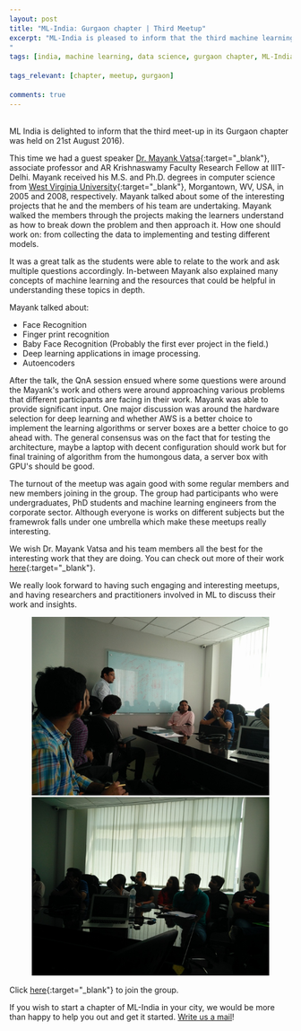 ```yaml
---
layout: post
title: "ML-India: Gurgaon chapter | Third Meetup"
excerpt: "ML-India is pleased to inform that the third machine learning meetup in its Gurgaon chapter was on 21st August. The discussion revolved around breaking down the problem into parts and then approaching it. They also talked about how one should work through the process of collecting the data to implementing it and then testing different models.
"
tags: [india, machine learning, data science, gurgaon chapter, ML-India, meetup]

tags_relevant: [chapter, meetup, gurgaon]

comments: true
---
```

<br>
ML India is delighted to inform that the third meet-up in its Gurgaon chapter was held on 21st August 2016). 

This time we had a guest speaker [Dr. Mayank Vatsa](https://www.iiitd.edu.in/~mayank/){:target="_blank"}, associate professor and AR Krishnaswamy Faculty Research Fellow at IIIT-Delhi. Mayank received his M.S. and Ph.D. degrees in computer science from [West Virginia University](http://www.wvu.edu/){:target="_blank"}, Morgantown, WV, USA, in 2005 and 2008, respectively. Mayank talked about some of the interesting projects that he and the members of his team are undertaking. Mayank walked the members through the projects making the learners understand as how to break down the problem and then approach it. How one should work on: from collecting the data to implementing and testing different models.

It was a great talk as the students were able to relate to the work and ask multiple questions accordingly. In-between Mayank also explained many concepts of machine learning and the resources that could be helpful in understanding these topics in depth.

Mayank talked about: 
- Face Recognition
- Finger print recognition
- Baby Face Recognition (Probably the first ever project in the field.)
- Deep learning applications in image processing.
- Autoencoders

After the talk, the QnA session ensued where some questions were around the Mayank's work and others were around approaching various problems that different participants are facing in their work. Mayank was able to provide significant input. One major discussion was around the hardware selection for deep learning and whether AWS is a better choice to implement the learning algorithms or server boxes are a better choice to go ahead with. The general consensus was on the fact that for testing the architecture, maybe a laptop with decent configuration should work but for final training of algorithm from the humongous data, a server box with GPU's should be good.

The turnout of the meetup was again good with some regular members and new members joining in the group. The group had participants who were undergraduates, PhD students and machine learning engineers from the corporate sector. Although everyone is works on different subjects but the framewrok falls under one umbrella which make these meetups really interesting.

We wish Dr. Mayank Vatsa and his team members all the best for the interesting work that they are doing. You can check out more of their work [here](http://iab-rubric.org/){:target="_blank"}.

We really look forward to having such engaging and interesting meetups, and having researchers and practitioners involved in ML to discuss their work and insights. 

<figure class="half">
    <a href="/images/600_453375530.jpeg"><img src="/images/600_453375530.jpeg"></a>
    <a href="/images/600_453375523.jpeg"><img src="/images/600_453375523.jpeg"></a>
    <figcaption></figcaption>
</figure>


Click [here](http://www.meetup.com/Machine-Learning-India-Gurgaon/){:target="_blank"} to join the group.

If you wish to start a chapter of ML-India in your city, we would be more than happy to help you out and get it started. <a href="mailto:varun@aspiringminds.com" target="_top">Write us a mail</a>!

